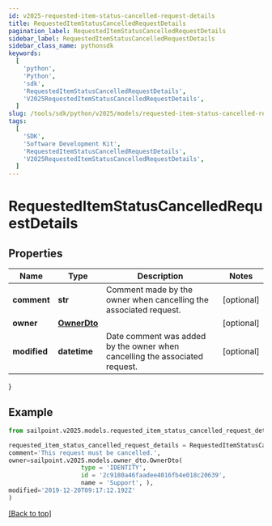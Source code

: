 ```yaml
---
id: v2025-requested-item-status-cancelled-request-details
title: RequestedItemStatusCancelledRequestDetails
pagination_label: RequestedItemStatusCancelledRequestDetails
sidebar_label: RequestedItemStatusCancelledRequestDetails
sidebar_class_name: pythonsdk
keywords:
  [
    'python',
    'Python',
    'sdk',
    'RequestedItemStatusCancelledRequestDetails',
    'V2025RequestedItemStatusCancelledRequestDetails',
  ]
slug: /tools/sdk/python/v2025/models/requested-item-status-cancelled-request-details
tags:
  [
    'SDK',
    'Software Development Kit',
    'RequestedItemStatusCancelledRequestDetails',
    'V2025RequestedItemStatusCancelledRequestDetails',
  ]
---
```


# RequestedItemStatusCancelledRequestDetails

## Properties

| Name | Type | Description | Notes |
| --- | --- | --- | --- |
| **comment** | **str** | Comment made by the owner when cancelling the associated request. | [optional] |
| **owner** | [**OwnerDto**](owner-dto) |  | [optional] |
| **modified** | **datetime** | Date comment was added by the owner when cancelling the associated request. | [optional] |

}

## Example

```python
from sailpoint.v2025.models.requested_item_status_cancelled_request_details import RequestedItemStatusCancelledRequestDetails

requested_item_status_cancelled_request_details = RequestedItemStatusCancelledRequestDetails(
comment='This request must be cancelled.',
owner=sailpoint.v2025.models.owner_dto.OwnerDto(
                    type = 'IDENTITY',
                    id = '2c9180a46faadee4016fb4e018c20639',
                    name = 'Support', ),
modified='2019-12-20T09:17:12.192Z'
)

```

[[Back to top]](#)
